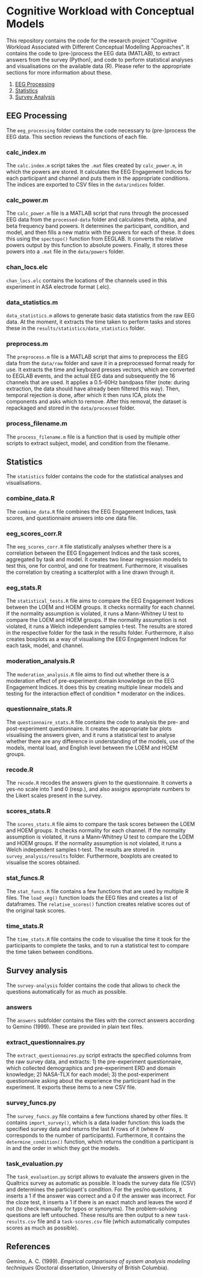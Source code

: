 # Cognitive Workload with Conceptual Models
This repository contains the code for the research project "Cognitive Workload Associated with Different Conceptual Modelling Approaches". It contains the code to (pre-)process the EEG data (MATLAB), to extract answers from the survey (Python), and code to perform statistical analyses and visualisations on the available data (R). Please refer to the appropriate sections for more information about these.

1. [EEG Processing](#eeg-processing)
2. [Statistics](#statistics)
3. [Survey Analysis](#survey-analysis)


## EEG Processing
The `eeg_processing` folder contains the code necessary to (pre-)process the EEG data. This section reviews the functions of each file.

### calc_index.m
The `calc.index.m` script takes the `.mat` files created by `calc_power.m`, in which the powers are stored. It calculates the EEG Engagement Indices for each participant and channel and puts them in the appropriate conditions. The indices are exported to CSV files in the `data/indices` folder.

### calc_power.m
The `calc_power.m` file is a MATLAB script that runs through the processed EEG data from the `processed-data` folder and calculates theta, alpha, and beta frequency band powers. It determines the participant, condition, and model, and then fills a new matrix with the powers for each of these. It does this using the `spectopo()` function from EEGLAB. It converts the relative powers output by this function to absolute powers. Finally, it stores these powers into a `.mat` file in the `data/powers` folder.

### chan_locs.elc
`chan_locs.elc` contains the locations of the channels used in this experiment in ASA electrode format (.elc).

### data_statistics.m
`data_statistics.m` allows to generate basic data statistics from the raw EEG data. At the moment, it extracts the time taken to perform tasks and stores these in the `results/statistics/data_statistics` folder.

### preprocess.m
The `preprocess.m` file is a MATLAB script that aims to preprocess the EEG data from the `data/raw` folder and save it in a preprocessed format ready for use. It extracts the time and keyboard presses vectors, which are converted to EEGLAB events, and the actual EEG data and subsequently the 16 channels that are used. It applies a 0.5-60Hz bandpass filter (note: during extraction, the data should have already been filtered this way). Then, temporal rejection is done, after which it then runs ICA, plots the components and asks which to remove. After this removal, the dataset is repackaged and stored in the `data/processed` folder.

### process_filename.m
The `process_filename.m` file is a function that is used by multiple other scripts to extract subject, model, and condition from the filename.

## Statistics
The `statistics` folder contains the code for the statistical analyses and visualisations.

### combine_data.R
The `combine_data.R` file combines the EEG Engagement Indices, task scores, and questionnaire answers into one data file.

### eeg_scores_corr.R
The `eeg_scores_corr.R` file statistically analyses whether there is a correlation between the EEG Engagement Indices and the task scores, aggregated by task and model. It creates two linear regression models to test this, one for control, and one for treatment. Furthermore, it visualises the correlation by creating a scatterplot with a line drawn through it.

### eeg_stats.R
The `statistical_tests.R` file aims to compare the EEG Engagement Indices between the LOEM and HOEM groups. It checks normality for each channel. If the normality assumption is violated, it runs a Mann-Whitney U test to compare the LOEM and HOEM groups. If the normality assumption is not violated, it runs a Welch independent samples t-test. The results are stored in the respective folder for the task in the results folder. Furthermore, it also creates boxplots as a way of visualising the EEG Engagement Indices for each task, model, and channel.

### moderation_analysis.R
The `moderation_analysis.R` file aims to find out whether there is a moderation effect of pre-experiment domain knowledge on the EEG Engagement Indices. It does this by creating multiple linear models and testing for the interaction effect of condition * moderator on the indices.

### questionnaire_stats.R
The `questionnaire_stats.R` file contains the code to analysis the pre- and post-experiment questionnaire. It creates the appropriate bar plots visualising the answers given, and it runs a statistical test to analyse whether there are any difference in understanding of the models, use of the models, mental load, and English level between the LOEM and HOEM groups.

### recode.R
The `recode.R` recodes the answers given to the questionnaire. It converts a yes-no scale into 1 and 0 (resp.), and also assigns appropriate numbers to the Likert scales present in the survey.

### scores_stats.R
The `scores_stats.R` file aims to compare the task scores between the LOEM and HOEM groups. It checks normality for each channel. If the normality assumption is violated, it runs a Mann-Whitney U test to compare the LOEM and HOEM groups. If the normality assumption is not violated, it runs a Welch independent samples t-test. The results are stored in `survey_analysis/results` folder. Furthermore, boxplots are created to visualise the scores obtained.

### stat_funcs.R
The `stat_funcs.R` file contains a few functions that are used by multiple R files. The `load_eeg()` function loads the EEG files and creates a list of dataframes. The `relative_scores()` function creates relative scores out of the original task scores.

### time_stats.R
The `time_stats.R` file contains the code to visualise the time it took for the participants to complete the tasks, and to run a statistical test to compare the time taken between conditions.

## Survey analysis
The `survey-analysis` folder contains the code that allows to check the questions automatically for as much as possible.

### answers
The `answers` subfolder contains the files with the correct answers according to Gemino (1999). These are provided in plain text files.

### extract_questionnaires.py
The `extract_questionnaires.py` script extracts the specified columns from the raw survey data, and extracts: 1) the pre-experiment questionnaire, which collected demographics and pre-experiment ERD and domain knowledge; 2) NASA-TLX for each model; 3) the post-experiment questionnaire asking about the experience the participant had in the experiment. It exports these items to a new CSV file.

### survey_funcs.py
The `survey_funcs.py` file contains a few functions shared by other files. It contains `import_survey()`, which is a data loader function: this loads the specified survey data and returns the last _N_ rows of it (where _N_ corresponds to the number of participants). Furthermore, it contains the `determine_condition()` function, which returns the condition a participant is in and the order in which they got the models.

### task_evaluation.py
The `task_evaluation.py` script allows to evaluate the answers given in the Qualtrics survey as automatic as possible. It loads the survey data file (CSV) and determines the participant's condition. For the yes/no questions, it inserts a 1 if the answer was correct and a 0 if the answer was incorrect. For the cloze test, it inserts a 1 if there is an exact match and leaves the word if not (to check manually for typos or synonyms). The problem-solving questions are left untouched. These results are then output to a new `task-results.csv` file and a `task-scores.csv` file (which automatically computes scores as much as possible).

## References
Gemino, A. C. (1999). _Empirical comparisons of system analysis modeling techniques_ (Doctoral dissertation, University of British Columbia).
